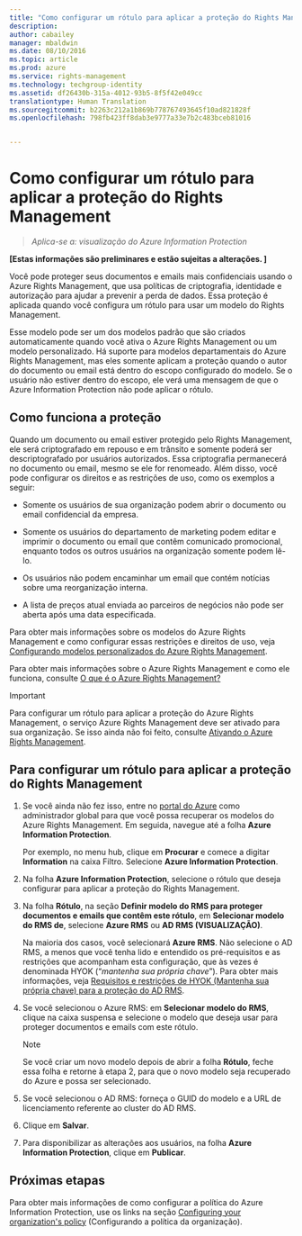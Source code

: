 ```yaml
---
title: "Como configurar um rótulo para aplicar a proteção do Rights Management | Azure Rights Management"
description: 
author: cabailey
manager: mbaldwin
ms.date: 08/10/2016
ms.topic: article
ms.prod: azure
ms.service: rights-management
ms.technology: techgroup-identity
ms.assetid: df26430b-315a-4012-93b5-8f5f42e049cc
translationtype: Human Translation
ms.sourcegitcommit: b2263c212a1b869b778767493645f10ad821828f
ms.openlocfilehash: 798fb423ff8dab3e9777a33e7b2c483bceb81016


---
```


# Como configurar um rótulo para aplicar a proteção do Rights Management

>*Aplica-se a: visualização do Azure Information Protection*

**[Estas informações são preliminares e estão sujeitas a alterações. ]**

Você pode proteger seus documentos e emails mais confidenciais usando o Azure Rights Management, que usa políticas de criptografia, identidade e autorização para ajudar a prevenir a perda de dados. Essa proteção é aplicada quando você configura um rótulo para usar um modelo do Rights Management. 

Esse modelo pode ser um dos modelos padrão que são criados automaticamente quando você ativa o Azure Rights Management ou um modelo personalizado. Há suporte para modelos departamentais do Azure Rights Management, mas eles somente aplicam a proteção quando o autor do documento ou email está dentro do escopo configurado do modelo. Se o usuário não estiver dentro do escopo, ele verá uma mensagem de que o Azure Information Protection não pode aplicar o rótulo.

## Como funciona a proteção

Quando um documento ou email estiver protegido pelo Rights Management, ele será criptografado em repouso e em trânsito e somente poderá ser descriptografado por usuários autorizados. Essa criptografia permanecerá no documento ou email, mesmo se ele for renomeado. Além disso, você pode configurar os direitos e as restrições de uso, como os exemplos a seguir:

- Somente os usuários de sua organização podem abrir o documento ou email confidencial da empresa.

- Somente os usuários do departamento de marketing podem editar e imprimir o documento ou email que contêm comunicado promocional, enquanto todos os outros usuários na organização somente podem lê-lo.

- Os usuários não podem encaminhar um email que contém notícias sobre uma reorganização interna.

- A lista de preços atual enviada ao parceiros de negócios não pode ser aberta após uma data especificada.

Para obter mais informações sobre os modelos do Azure Rights Management e como configurar essas restrições e direitos de uso, veja [Configurando modelos personalizados do Azure Rights Management](../deploy-use/configure-custom-templates.md).

Para obter mais informações sobre o Azure Rights Management e como ele funciona, consulte [O que é o Azure Rights Management?](../understand-explore/what-is-azure-rms.md)

> [!IMPORTANT]
> Para configurar um rótulo para aplicar a proteção do Azure Rights Management, o serviço Azure Rights Management deve ser ativado para sua organização. Se isso ainda não foi feito, consulte [Ativando o Azure Rights Management](../deploy-use/activate-service.md).


## Para configurar um rótulo para aplicar a proteção do Rights Management

1. Se você ainda não fez isso, entre no [portal do Azure](https://portal.azure.com) como administrador global para que você possa recuperar os modelos do Azure Rights Management. Em seguida, navegue até a folha **Azure Information Protection**. 

    Por exemplo, no menu hub, clique em **Procurar** e comece a digitar **Information** na caixa Filtro. Selecione **Azure Information Protection**.

2. Na folha **Azure Information Protection**, selecione o rótulo que deseja configurar para aplicar a proteção do Rights Management.

3. Na folha **Rótulo**, na seção **Definir modelo do RMS para proteger documentos e emails que contêm este rótulo**, em **Selecionar modelo do RMS de**, selecione **Azure RMS** ou **AD RMS (VISUALIZAÇÃO)**.
    
    Na maioria dos casos, você selecionará **Azure RMS**. Não selecione o AD RMS, a menos que você tenha lido e entendido os pré-requisitos e as restrições que acompanham esta configuração, que às vezes é denominada HYOK (“*mantenha sua própria chave*”). Para obter mais informações, veja [Requisitos e restrições de HYOK (Mantenha sua própria chave) para a proteção do AD RMS](configure-adrms-restrictions.md).
    
4. Se você selecionou o Azure RMS: em **Selecionar modelo do RMS**, clique na caixa suspensa e selecione o modelo que deseja usar para proteger documentos e emails com este rótulo.

    > [!NOTE] 
    > Se você criar um novo modelo depois de abrir a folha **Rótulo**, feche essa folha e retorne à etapa 2, para que o novo modelo seja recuperado do Azure e possa ser selecionado.
    
5. Se você selecionou o AD RMS: forneça o GUID do modelo e a URL de licenciamento referente ao cluster do AD RMS.

5. Clique em **Salvar**.

6. Para disponibilizar as alterações aos usuários, na folha **Azure Information Protection**, clique em **Publicar**.

## Próximas etapas

Para obter mais informações de como configurar a política do Azure Information Protection, use os links na seção [Configuring your organization's policy](configure-policy.md#configuring-your-organization-s-policy) (Configurando a política da organização).  



<!--HONumber=Aug16_HO2-->


